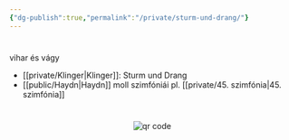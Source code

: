 ```yaml
---
{"dg-publish":true,"permalink":"/private/sturm-und-drang/"}
---
```


#

vihar és vágy

- [[private/Klinger\|Klinger]]: Sturm und Drang
- [[public/Haydn\|Haydn]] moll szimfóniái pl. [[private/45. szimfónia\|45. szimfónia]]



#
<p style="text-align: center;"><img src="https://chart.googleapis.com/chart?cht=qr&chl=https://notes.andrasdenes.com/sturm-und-drang&chs=180x180&choe=UTF-8&chld=L|2" alt="qr code"></p>

